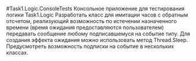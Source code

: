 ﻿#Task1.Logic.ConsoleTests
Консольное приложение для тестирования логики Task1.Logic
Разработать класс для имитации часов с обратным отсчетом, реализующий 
возможность по истечении назначенного времени (время ожидания предоставляются 
пользователем) передавать сообщение любому подписавшемуся на событие типу. 
Для создания эффекта ожидания можно использовать метод Thread.Sleep. Предусмотреть 
возможность подписки на событие в нескольких классах. 
